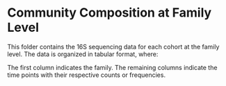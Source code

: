 # Community Composition at Family Level

This folder contains the 16S sequencing data for each cohort at the family level. The data is organized in tabular format, where:

The first column indicates the family.
The remaining columns indicate the time points with their respective counts or frequencies.
